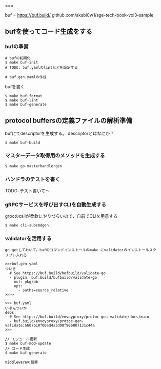===

buf = https://buf.build/
github.com/akubi0w1/sge-tech-book-vol3-sample

## bufを使ってコード生成をする

### bufの準備

```
# bufの初期化
$ make buf-init
# TODO: buf.yamlのlintなどを設定する

# buf.gen.yamlの作成
```

bufを書く

```
$ make buf-format
$ make buf-lint
$ make buf-generate
```

## protocol buffersの定義ファイルの解析準備

bufにてdescriptorを生成する。
descriptorとはなにか？

```
$ make buf-build
```

### マスターデータ取得用のメソッドを生成する

```
$ make go-masterhandlergen
```

### ハンドラのテストを書く

TODO: テスト書いて〜

### gRPCサービスを呼び出すCLIを自動生成する

grpcのcallが柔軟にやりづらいので、自前でCLIを用意する

```
$ make cli-subcmdgen
```

### validatorを活用する

```
go getしておいて。bufのコマンドインストールのmake にvalidatorのインストールスクリプト入れる

>>>buf.gen.yaml
ついき
  # See https://buf.build/bufbuild/validate-go
  - plugin: buf.build/bufbuild/validate-go
    out: pkg/pb
    opt:
      - paths=source_relative
>>>>

>>> buf.yaml
いぞんついか
deps:
  # See https://buf.build/envoyproxy/protoc-gen-validate/docs/main
  - buf.build/envoyproxy/protoc-gen-validate:6607b10f00ed4a3d98f906807131c44a
>>>

// モジュール更新
$ make buf-mod-update
// コード生成
$ make buf-generate

middlewareの設置
```

